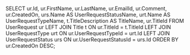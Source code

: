 SELECT 
    ur.Id,
    ur.FirstName,
    ur.LastName,
    ur.EmailId,
    ur.Comment,
    ur.CreatedOn,
    urs.Name AS UserRequestStatusName,
    urt.Name AS UserRequestTypeName,
    t.TitleDescription AS TitleName,
    ur.TitleId
FROM UserRequest ur
LEFT JOIN Title t ON ur.TitleId = t.TitleId
LEFT JOIN UserRequestType urt ON ur.UserRequestTypeId = urt.Id
LEFT JOIN UserRequestStatus urs ON ur.UserRequestStatusId = urs.Id
ORDER BY ur.CreatedOn DESC;
